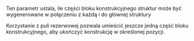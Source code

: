 Ten parametr ustala, ile części bloku konstrukcyjnego struktur może być wygenerowane w połączeniu z każdą i do głównej struktury

Korzystanie z puli rezerwowej pozwala umieścić jeszcze jedną część bloku konstrukcyjnego, aby ukończyć konstrukcję
w określonej pozycji.